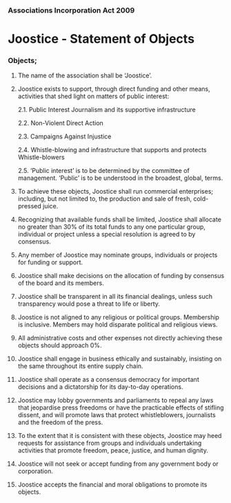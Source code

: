 ### Associations Incorporation Act 2009

# Joostice - Statement of Objects

### Objects;

1. The name of the association shall be ‘Joostice’.

2. Joostice exists to support, through direct funding and other means, activities that shed light on matters of public interest:

	2.1. Public Interest Journalism and its supportive infrastructure

	2.2. Non-Violent Direct Action
	
	2.3. Campaigns Against Injustice

	2.4. Whistle-blowing and infrastructure that supports and protects Whistle-blowers

	2.5. ‘Public interest’ is to be determined by the committee of management. ‘Public’ is to be understood in the broadest, global, terms.

3. To achieve these objects, Joostice shall run commercial enterprises; including, but not limited to, the production and sale of fresh, cold-pressed juice.

5. Recognizing that available funds shall be limited, Joostice shall allocate no greater than 30% of its total funds to any one particular group, individual or project unless a special resolution is agreed to by consensus.

6. Any member of Joostice may nominate groups, individuals or projects for funding or support.

7. Joostice shall make decisions on the allocation of funding by consensus of the board and its members.

8. Joostice shall be transparent in all its financial dealings, unless such transparency would pose a threat to life or liberty.

9. Joostice is not aligned to any religious or political groups. Membership is inclusive. Members may hold disparate political and religious views.

10. All administrative costs and other expenses not directly achieving these objects should approach 0%.

11. Joostice shall engage in business ethically and sustainably, insisting on the same throughout its entire supply chain.

12. Joostice shall operate as a consensus democracy for important decisions and a dictatorship for its day-to-day operations.

13. Joostice may lobby governments and parliaments to repeal any laws that jeopardise press freedoms or have the practicable effects of stifling dissent, and will promote laws that protect whistleblowers, journalists and the freedom of the press.

14. To the extent that it is consistent with these objects, Joostice may heed requests for assistance from groups and individuals undertaking activities that promote freedom, peace, justice, and human dignity.

15. Joostice will not seek or accept funding from any government body or corporation.

16. Joostice accepts the financial and moral obligations to promote its objects.